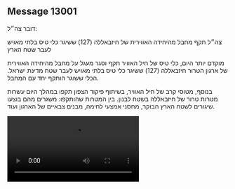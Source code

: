 ## Message 13001

דובר צה״ל:

צה״ל תקף מחבל מהיחידה האווירית של חיזבאללה (127) ששיגר כלי טיס בלתי מאויש לעבר שטח הארץ

מוקדם יותר היום, כלי טיס של חיל האוויר תקף וסגר מעגל על מחבל מהיחידה האווירית של ארגון הטרור חיזבאללה (127) ששיגר כלי טיס בלתי מאויש לעבר שטח מדינת ישראל. הכלי ששוגר הותקף יחד עם המחבל.

בנוסף, מטוסי קרב של חיל האוויר, בשיתוף פיקוד הצפון תקפו במהלך היום עשרות מטרות טרור של חיזבאללה בשטח לבנון. בין המטרות שהותקפו: משגרים מהם בוצעו שיגורים לשטח הארץ הבוקר, מחסני אמצעי לחימה, מבנים צבאיים של הארגון ועוד.

![Video](https://data.iron-swords.co.il/2024/October/24/13001/13001_media.mp4)
